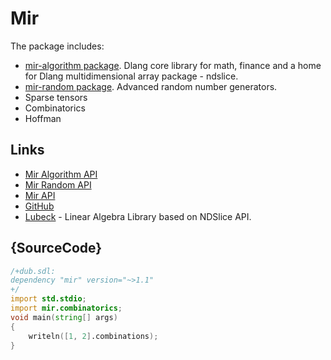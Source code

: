 # Mir

The package includes:

 - [mir-algorithm package](dub/mir-algorithm). Dlang core library for math, finance and a home for Dlang multidimensional array package - ndslice.
 - [mir-random package](dub/mir-random). Advanced random number generators.
 - Sparse tensors
 - Combinatorics
 - Hoffman

## Links

 - [Mir Algorithm API](http://docs.algorithm.dlang.io)
 - [Mir Random API](http://docs.random.dlang.io)
 - [Mir API](http://docs.mir.dlang.io)
 - [GitHub](https://github.com/libmir/mir)
 - [Lubeck](https://github.com/kaleidicassociates/lubeck) - Linear Algebra Library based on NDSlice API.

## {SourceCode}

```d
/+dub.sdl:
dependency "mir" version="~>1.1"
+/
import std.stdio;
import mir.combinatorics;
void main(string[] args)
{
    writeln([1, 2].combinations);
}
```
